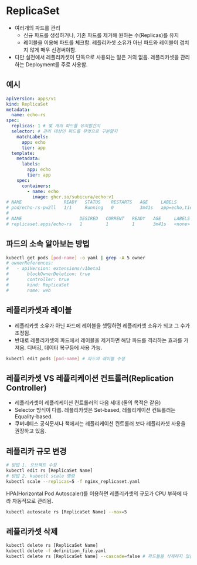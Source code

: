 # ReplicaSet

- 여러개의 파드를 관리
  - 신규 파드를 생성하거나, 기존 파드를 제거해 원하는 수(Replicas)를 유지
  - 레이블을 이용해 파드를 체크함. 레플리카셋 소유가 아닌 파드와 레이블이 겹치지 않게 매우 신경써야함.
- 다만 실전에서 레플리카셋이 단독으로 사용되는 일은 거의 없음. 레플리카셋을 관리하는 Deployment를 주로 사용함.

## 예시

```yaml
apiVersion: apps/v1
kind: ReplicaSet
metadata:
  name: echo-rs
spec:
  replicas: 1 # 몇 개의 파드를 유지할건지
  selector: # 관리 대상인 파드를 무엇으로 구분할지
    matchLabels:
      app: echo
      tier: app
  template:
    metadata:
      labels:
        app: echo
        tier: app
    spec:
      containers:
        - name: echo
          image: ghcr.io/subicura/echo:v1
# NAME                READY   STATUS    RESTARTS   AGE     LABELS
# pod/echo-rs-pw2ll   1/1     Running   0          3m41s   app=echo,tier=app
#
# NAME                      DESIRED   CURRENT   READY   AGE     LABELS
# replicaset.apps/echo-rs   1         1         1       3m41s   <none>
```

## 파드의 소속 알아보는 방법

```sh
kubectl get pods [pod-name] -o yaml | grep -A 5 owner
# ownerReferences:
#   - apiVersion: extensions/v1beta1
#	    blockOwnerDeletion: true
#	    controller: true
#	    kind: ReplicaSet
#	    name: web
```

## 레플리카셋과 레이블

- 레플리카셋 소유가 아닌 파드에 레이블을 셋팅하면 레플리카셋 소유가 되고 그 수가 조정됨.
- 반대로 레플리카셋의 파드에서 레이블을 제거하면 해당 파드를 격리하는 효과를 가져옴. 디버깅, 데이터 복구등에 사용 가능.

```sh
kubectl edit pods [pod-name] # 파드의 레이블 수정
```

## 레플리카셋 VS 레플리케이션 컨트롤러(Replication Controller)

- 레플리카셋이 레플리케이션 컨트롤러의 다음 세대 (둘의 목적은 같음)
- Selector 방식이 다름. 레플리카셋은 Set-based, 레플리케이션 컨트롤러는 Equality-based.
- 쿠버네티스 공식문서나 책에서는 레플리케이션 컨트롤러 보다 레플리카셋 사용을 권장하고 있음.

## 레플리카 규모 변경

```sh
# 방법 1. 오브젝트 수정
kubectl edit rs [ReplicaSet Name]
# 방법 2. kubectl scale 명령
kubectl scale --replicas=5 -f nginx_replicaset.yaml
```

HPA(Horizontal Pod Autoscaler)를 이용하면 레플리카셋의 규모가 CPU 부하에 따라 자동적으로 관리됨.

```sh
kubectl autoscale rs [ReplicaSet Name] --max=5
```

## 레플리카셋 삭제

```sh
kubectl delete rs [ReplicaSet Name]
kubectl delete -f definition_file.yaml
kubectl delete rs [ReplicaSet Name] --cascade=false # 파드들을 삭제하지 않음
```
